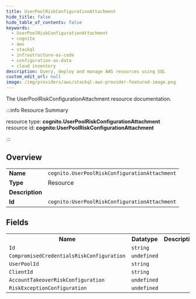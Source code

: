 ```yaml
---
title: UserPoolRiskConfigurationAttachment
hide_title: false
hide_table_of_contents: false
keywords:
  - UserPoolRiskConfigurationAttachment
  - cognito
  - aws
  - stackql
  - infrastructure-as-code
  - configuration-as-data
  - cloud inventory
description: Query, deploy and manage AWS resources using SQL
custom_edit_url: null
image: /img/providers/aws/stackql-aws-provider-featured-image.png
---
```

The UserPoolRiskConfigurationAttachment resource documentation.

:::info Resource Summary

<div class="row">
<div class="providerDocColumn">
<span>resource type:&nbsp;<b>cognito.UserPoolRiskConfigurationAttachment</b></span><br />
<span>resource id:&nbsp;<b>cognito:UserPoolRiskConfigurationAttachment</b></span><br />
</div>
</div>

:::

## Overview
<table><tbody>
<tr><td><b>Name</b></td><td><code>cognito.UserPoolRiskConfigurationAttachment</code></td></tr>
<tr><td><b>Type</b></td><td>Resource</td></tr>
<tr><td><b>Description</b></td><td></td></tr>
<tr><td><b>Id</b></td><td><code>cognito:UserPoolRiskConfigurationAttachment</code></td></tr>
</tbody></table>

## Fields
<table><tbody>
<tr><th>Name</th><th>Datatype</th><th>Description</th></tr>
<tr><td><code>Id</code></td><td><code>string</code></td><td></td></tr><tr><td><code>CompromisedCredentialsRiskConfiguration</code></td><td><code>undefined</code></td><td></td></tr><tr><td><code>UserPoolId</code></td><td><code>string</code></td><td></td></tr><tr><td><code>ClientId</code></td><td><code>string</code></td><td></td></tr><tr><td><code>AccountTakeoverRiskConfiguration</code></td><td><code>undefined</code></td><td></td></tr><tr><td><code>RiskExceptionConfiguration</code></td><td><code>undefined</code></td><td></td></tr>
</tbody></table>